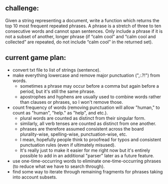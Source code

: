 ## challenge:

Given a string representing a document, write a function which returns the top 10 most frequent repeated phrases. A phrase is a stretch of three to ten consecutive words and cannot span sentences. Only include a phrase if it is not a subset of another, longer phrase (if “calm cool” and “calm cool and collected” are repeated, do not include “calm cool” in the returned set).

## current game plan:
- convert txt file to list of strings (sentence).
- make everything lowercase and remove major punctuation (",:.?!") from words.
  - sometimes a phrase may occur before a comma but again before a period, but it's still the same phrase.
  - apostrophes and hyphens are usually used to combine words rather than clauses or phrases, so I won't remove those.
- count frequency of words (removing punctuation will allow "human," to count as "human", "help." as "help", and etc.).
  - plural words are counted as distinct from their singular form.
  - similarly, all verb tenses are counted as distinct from one another.
  - phrases are therefore assumed consistent across the board plurality-wise, spelling-wise, punctuation-wise, etc.
  - I mean, hopefully people think to proofread for typos and consistent punctuation rules (even if ultimately misused).
  - It's really just to make it easier for me right now but it's entirely possible to add in an additional "parser" later as a future feature.
- use one-time-occurring words to eliminate one-time-occurring phrases (to reduce what we have to search through).
- find some way to iterate through remaining fragments for phrases taking into account subsets.
